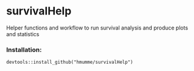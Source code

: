 # survivalHelp
Helper functions and workflow to run survival analysis and produce plots and statistics

### Installation:
```
devtools::install_github("hmumme/survivalHelp")
```
